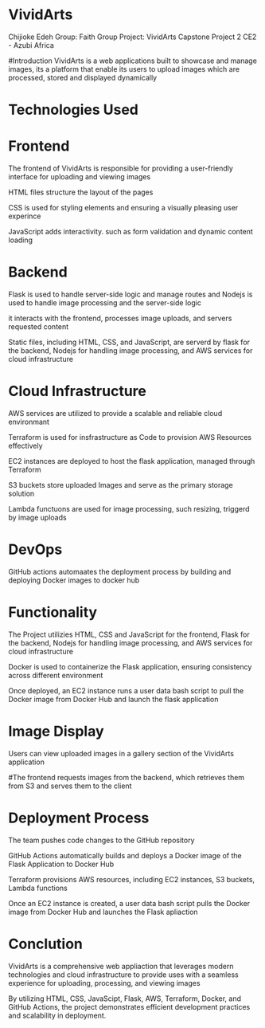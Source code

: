 # VividArts
Chijioke Edeh
Group: Faith Group
Project: VividArts Capstone Project 2
CE2 - Azubi Africa

#Introduction
VividArts is a web applications built to showcase and manage images, 
its a platform that enable its users to upload images which are processed, stored and displayed dynamically

# Technologies Used 
# Frontend 
The frontend of VividArts is responsible for providing a user-friendly interface for uploading and viewing images 

HTML files structure the layout of the pages 

CSS is used for styling elements and ensuring a visually pleasing user experince 

JavaScript adds interactivity. such as form validation and dynamic content loading 


# Backend 

Flask is used to handle server-side logic and manage routes and Nodejs is used to handle image processing and the server-side logic 

it interacts with the frontend, processes image uploads, and servers requested content

Static files, including HTML, CSS, and JavaScript, are serverd by flask for the backend, Nodejs for handling image processing, and AWS services for cloud infrastructure 

# Cloud Infrastructure
AWS services are utilized to provide a scalable and reliable cloud environmant 

Terraform is used for insfrastructure as Code to provision AWS Resources effectively 

EC2 instances are deployed to host the flask application, managed through Terraform 

S3 buckets store uploaded Images and serve as the primary storage solution 

Lambda functuons are used for image processing, such resizing, triggerd by image uploads 

# DevOps
GitHub actions automaates the deployment process by building and deploying Docker images to docker hub



# Functionality
The Project utilizies HTML, CSS and JavaScript for the frontend, Flask for the backend, Nodejs for handling image processing, and AWS services for cloud infrastructure 

Docker is used to containerize the Flask application, ensuring consistency across different environment 

Once deployed, an EC2 instance runs a user data bash script to pull the Docker image from Docker Hub and launch the flask application

# Image Display
Users can view uploaded images in a gallery section of the VividArts application

#The frontend requests images from the backend, which retrieves them from S3 and serves them to the client 

# Deployment Process
The team pushes code changes to the GitHub repository

GitHub Actions automatically builds and deploys a Docker image of the Flask Application to Docker Hub

Terraform provisions AWS resources, including EC2 instances, S3 buckets, Lambda functions

Once an EC2 instance is created, a user data bash script pulls the Docker image from Docker Hub and launches the Flask apliaction

# Conclution 
VividArts is a comprehensive web appliaction that leverages modern technologies and cloud infrastructure to provide uses with a seamless experience for uploading, processing, and viewing images 

By utilizing HTML, CSS, JavaScipt, Flask, AWS, Terraform, Docker,  and GitHub Actions, the project demonstrates efficient development practices and scalability in deployment.


